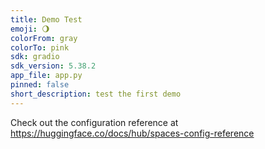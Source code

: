 ```yaml
---
title: Demo Test
emoji: 🌖
colorFrom: gray
colorTo: pink
sdk: gradio
sdk_version: 5.38.2
app_file: app.py
pinned: false
short_description: test the first demo
---
```


Check out the configuration reference at https://huggingface.co/docs/hub/spaces-config-reference
